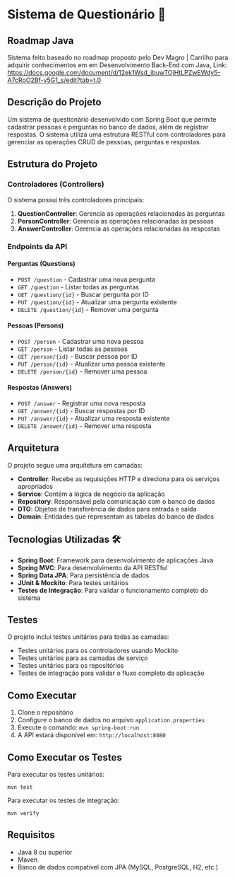 # Sistema de Questionário 🚀
## Roadmap Java
Sistema feito baseado no roadmap proposto pelo Dev Magro | Carrilho para adquirir conhecimentos em em Desenvolvimento Back-End com Java,
Link: https://docs.google.com/document/d/12ek1Wsd_ibuwTOjHtLPZwEWdy5-A7cRoO2Bf-v5G1_s/edit?tab=t.0
## Descrição do Projeto
Um sistema de questionário desenvolvido com Spring Boot que permite cadastrar pessoas e perguntas no banco de dados, além de registrar respostas. O sistema utiliza uma estrutura RESTful com controladores para gerenciar as operações CRUD de pessoas, perguntas e respostas.

## Estrutura do Projeto

### Controladores (Controllers)
O sistema possui três controladores principais:

1. **QuestionController**: Gerencia as operações relacionadas às perguntas
2. **PersonController**: Gerencia as operações relacionadas às pessoas
3. **AnswerController**: Gerencia as operações relacionadas às respostas

### Endpoints da API

#### Perguntas (Questions)
- `POST /question` - Cadastrar uma nova pergunta
- `GET /question` - Listar todas as perguntas
- `GET /question/{id}` - Buscar pergunta por ID
- `PUT /question/{id}` - Atualizar uma pergunta existente
- `DELETE /question/{id}` - Remover uma pergunta

#### Pessoas (Persons)
- `POST /person` - Cadastrar uma nova pessoa
- `GET /person` - Listar todas as pessoas
- `GET /person/{id}` - Buscar pessoa por ID
- `PUT /person/{id}` - Atualizar uma pessoa existente
- `DELETE /person/{id}` - Remover uma pessoa

#### Respostas (Answers)
- `POST /answer` - Registrar uma nova resposta
- `GET /answer/{id}` - Buscar respostas por ID
- `PUT /answer/{id}` - Atualizar uma resposta existente
- `DELETE /answer/{id}` - Remover uma resposta

## Arquitetura

O projeto segue uma arquitetura em camadas:
- **Controller**: Recebe as requisições HTTP e direciona para os serviços apropriados
- **Service**: Contém a lógica de negócio da aplicação
- **Repository**: Responsável pela comunicação com o banco de dados
- **DTO**: Objetos de transferência de dados para entrada e saída
- **Domain**: Entidades que representam as tabelas do banco de dados

## Tecnologias Utilizadas 🛠

- **Spring Boot**: Framework para desenvolvimento de aplicações Java
- **Spring MVC**: Para desenvolvimento da API RESTful
- **Spring Data JPA**: Para persistência de dados
- **JUnit & Mockito**: Para testes unitários
- **Testes de Integração**: Para validar o funcionamento completo do sistema

## Testes

O projeto inclui testes unitários para todas as camadas:
- Testes unitários para os controladores usando Mockito
- Testes unitários para as camadas de serviço
- Testes unitários para os repositórios
- Testes de integração para validar o fluxo completo da aplicação

## Como Executar

1. Clone o repositório
2. Configure o banco de dados no arquivo `application.properties`
3. Execute o comando: `mvn spring-boot:run`
4. A API estará disponível em: `http://localhost:8080`

## Como Executar os Testes

Para executar os testes unitários:
```
mvn test
```

Para executar os testes de integração:
```
mvn verify
```

## Requisitos

- Java 8 ou superior
- Maven
- Banco de dados compatível com JPA (MySQL, PostgreSQL, H2, etc.)